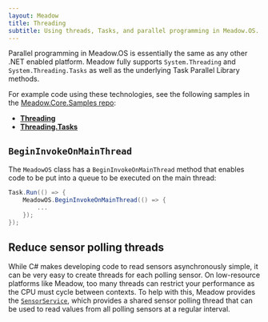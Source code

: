 ```yaml
---
layout: Meadow
title: Threading
subtitle: Using threads, Tasks, and parallel programming in Meadow.OS.
---
```


Parallel programming in Meadow.OS is essentially the same as any other .NET enabled platform. Meadow fully supports `System.Threading` and `System.Threading.Tasks` as well as the underlying Task Parallel Library methods.

For example code using these technologies, see the following samples in the [Meadow.Core.Samples repo](https://github.com/WildernessLabs/Meadow.Core.Samples):

* **[Threading](https://github.com/WildernessLabs/Meadow.Core.Samples/blob/main/Source/Meadow.Core.Samples/OS/Threading/MeadowApp.cs)**
* **[Threading.Tasks](https://github.com/WildernessLabs/Meadow.Core.Samples/blob/main/Source/Meadow.Core.Samples/OS/Threading.Tasks/MeadowApp.cs)**

## `BeginInvokeOnMainThread`

The `MeadowOS` class has a `BeginInvokeOnMainThread` method that enables code to be put into a queue to be executed on the main thread:

```csharp
Task.Run(() => {
    MeadowOS.BeginInvokeOnMainThread(() => {
        ...
    });
});
```

## Reduce sensor polling threads

While C# makes developing code to read sensors asynchronously simple, it can be very easy to create threads for each polling sensor. On low-resource platforms like Meadow, too many threads can restrict your performance as the CPU must cycle between contexts. To help with this, Meadow provides the [`SensorService`](../../Meadow.Foundation/Working_with_Sensors/Sensor_Service/), which provides a shared sensor polling thread that can be used to read values from all polling sensors at a regular interval.
